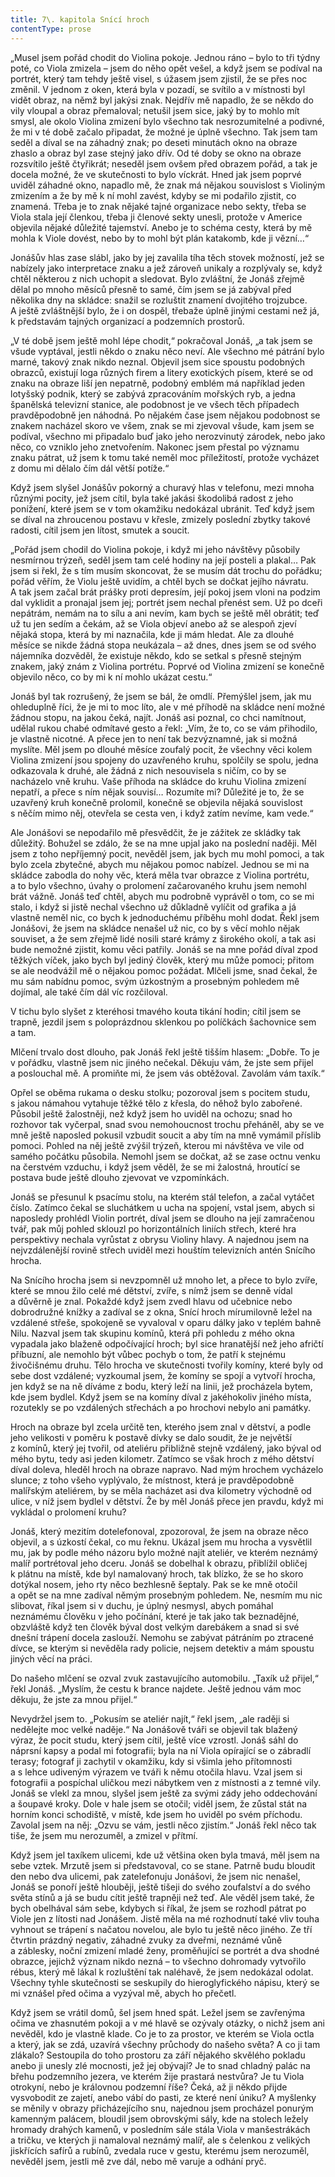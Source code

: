```yaml
---
title: 7\. kapitola Snící hroch
contentType: prose
---
```


<section>

„Musel jsem pořád chodit do Violina pokoje. Jednou ráno – bylo to tři týdny poté, co Viola zmizela – jsem do něho opět vešel, a když jsem se podíval na portrét, který tam tehdy ještě visel, s úžasem jsem zjistil, že se přes noc změnil. V jednom z oken, která byla v pozadí, se svítilo a v místnosti byl vidět obraz, na němž byl jakýsi znak. Nejdřív mě napadlo, že se někdo do vily vloupal a obraz přemaloval; netušil jsem sice, jaký by to mohlo mít smysl, ale okolo Violina zmizení bylo všechno tak nesrozumitelné a podivné, že mi v té době začalo připadat, že možné je úplně všechno. Tak jsem tam seděl a díval se na záhadný znak; po deseti minutách okno na obraze zhaslo a obraz byl zase stejný jako dřív. Od té doby se okno na obraze rozsvítilo ještě čtyřikrát; neseděl jsem ovšem před obrazem pořád, a tak je docela možné, že ve skutečnosti to bylo víckrát. Hned jak jsem poprvé uviděl záhadné okno, napadlo mě, že znak má nějakou souvislost s Violiným zmizením a že by mě k ní mohl zavést, kdyby se mi podařilo zjistit, co znamená. Třeba je to znak nějaké tajné organizace nebo sekty, třeba se Viola stala její členkou, třeba ji členové sekty unesli, protože v Americe objevila nějaké důležité tajemství. Anebo je to schéma cesty, která by mě mohla k Viole dovést, nebo by to mohl být plán katakomb, kde ji vězní…“

Jonášův hlas zase slábl, jako by jej zavalila tíha těch stovek možností, jež se nabízely jako interpretace znaku a jež zároveň unikaly a rozplývaly se, když chtěl některou z nich uchopit a sledovat. Bylo zvláštní, že Jonáš zřejmě dělal po mnoho měsíců přesně to samé, čím jsem se já zabýval před několika dny na skládce: snažil se rozluštit znamení dvojitého trojzubce. A ještě zvláštnější bylo, že i on dospěl, třebaže úplně jinými cestami než já, k představám tajných organizací a podzemních prostorů.

„V té době jsem ještě mohl lépe chodit,“ pokračoval Jonáš, „a tak jsem se všude vyptával, jestli někdo o znaku něco neví. Ale všechno mé pátrání bylo marné, takový znak nikdo neznal. Objevil jsem sice spoustu podobných obrazců, existují loga různých firem a litery exotických písem, které se od znaku na obraze liší jen nepatrně, podobný emblém má například jeden lotyšský podnik, který se zabývá zpracováním mořských ryb, a jedna španělská televizní stanice, ale podobnost je ve všech těch případech pravděpodobně jen náhodná. Po nějakém čase jsem nějakou podobnost se znakem nacházel skoro ve všem, znak se mi zjevoval všude, kam jsem se podíval, všechno mi připadalo buď jako jeho nerozvinutý zárodek, nebo jako něco, co vzniklo jeho znetvořením. Nakonec jsem přestal po významu znaku pátrat, už jsem k tomu také neměl moc příležitostí, protože vycházet z domu mi dělalo čím dál větší potíže.“

Když jsem slyšel Jonášův pokorný a churavý hlas v telefonu, mezi mnoha různými pocity, jež jsem cítil, byla také jakási škodolibá radost z jeho ponížení, které jsem se v tom okamžiku nedokázal ubránit. Teď když jsem se díval na zhroucenou postavu v křesle, zmizely poslední zbytky takové radosti, cítil jsem jen lítost, smutek a soucit.

„Pořád jsem chodil do Violina pokoje, i když mi jeho návštěvy působily nesmírnou trýzeň, seděl jsem tam celé hodiny na její posteli a plakal… Pak jsem si řekl, že s tím musím skoncovat, že se musím dát trochu do pořádku; pořád věřím, že Violu ještě uvidím, a chtěl bych se dočkat jejího návratu. A tak jsem začal brát prášky proti depresím, její pokoj jsem vloni na podzim dal vyklidit a pronajal jsem jej; portrét jsem nechal přenést sem. Už po dceři nepátrám, nemám na to sílu a ani nevím, kam bych se ještě měl obrátit; teď už tu jen sedím a čekám, až se Viola objeví anebo až se alespoň zjeví nějaká stopa, která by mi naznačila, kde ji mám hledat. Ale za dlouhé měsíce se nikde žádná stopa neukázala – až dnes, dnes jsem se od svého nájemníka dozvěděl, že existuje někdo, kdo se setkal s přesně stejným znakem, jaký znám z Violina portrétu. Poprvé od Violina zmizení se konečně objevilo něco, co by mi k ní mohlo ukázat cestu.“

Jonáš byl tak rozrušený, že jsem se bál, že omdlí. Přemýšlel jsem, jak mu ohleduplně říci, že je mi to moc líto, ale v mé příhodě na skládce není možné žádnou stopu, na jakou čeká, najít. Jonáš asi poznal, co chci namítnout, udělal rukou chabé odmítavé gesto a řekl: „Vím, že to, co se vám přihodilo, je vlastně nicotné. A přece jen to není tak bezvýznamné, jak si možná myslíte. Měl jsem po dlouhé měsíce zoufalý pocit, že všechny věci kolem Violina zmizení jsou spojeny do uzavřeného kruhu, spolčily se spolu, jedna odkazovala k druhé, ale žádná z nich nesouvisela s ničím, co by se nacházelo vně kruhu. Vaše příhoda na skládce do kruhu Violina zmizení nepatří, a přece s ním nějak souvisí… Rozumíte mi? Důležité je to, že se uzavřený kruh konečně prolomil, konečně se objevila nějaká souvislost s něčím mimo něj, otevřela se cesta ven, i když zatím nevíme, kam vede.“

Ale Jonášovi se nepodařilo mě přesvědčit, že je zážitek ze skládky tak důležitý. Bohužel se zdálo, že se na mne upjal jako na poslední naději. Měl jsem z toho nepříjemný pocit, nevěděl jsem, jak bych mu mohl pomoci, a tak bylo zcela zbytečné, abych mu nějakou pomoc nabízel. Jednou se mi na skládce zabodla do nohy věc, která měla tvar obrazce z Violina portrétu, a to bylo všechno, úvahy o prolomení začarovaného kruhu jsem nemohl brát vážně. Jonáš teď chtěl, abych mu podrobně vyprávěl o tom, co se mi stalo, i když si jistě nechal všechno už důkladně vylíčit od grafika a já vlastně neměl nic, co bych k jednoduchému příběhu mohl dodat. Řekl jsem Jonášovi, že jsem na skládce nenašel už nic, co by s věcí mohlo nějak souviset, a že sem zřejmě lidé nosili staré krámy z širokého okolí, a tak asi bude nemožné zjistit, komu věci patřily. Jonáš se na mne pořád díval zpod těžkých víček, jako bych byl jediný člověk, který mu může pomoci; přitom se ale neodvážil mě o nějakou pomoc požádat. Mlčeli jsme, snad čekal, že mu sám nabídnu pomoc, svým úzkostným a prosebným pohledem mě dojímal, ale také čím dál víc rozčiloval.

V tichu bylo slyšet z kteréhosi tmavého kouta tikání hodin; cítil jsem se trapně, jezdil jsem s poloprázdnou sklenkou po políčkách šachovnice sem a tam.

Mlčení trvalo dost dlouho, pak Jonáš řekl ještě tišším hlasem: „Dobře. To je v pořádku, vlastně jsem nic jiného nečekal. Děkuju vám, že jste sem přijel a poslouchal mě. A promiňte mi, že jsem vás obtěžoval. Zavolám vám taxík.“

Opřel se oběma rukama o desku stolku; pozoroval jsem s pocitem studu, s jakou námahou vytahuje těžké tělo z křesla, do něhož bylo zabořené. Působil ještě žalostněji, než když jsem ho uviděl na ochozu; snad ho rozhovor tak vyčerpal, snad svou nemohoucnost trochu přeháněl, aby se ve mně ještě naposled pokusil vzbudit soucit a aby tím na mně vymámil příslib pomoci. Pohled na něj ještě zvýšil trýzeň, kterou mi návštěva ve vile od samého počátku působila. Nemohl jsem se dočkat, až se zase octnu venku na čerstvém vzduchu, i když jsem věděl, že se mi žalostná, hroutící se postava bude ještě dlouho zjevovat ve vzpomínkách.

Jonáš se přesunul k psacímu stolu, na kterém stál telefon, a začal vytáčet číslo. Zatímco čekal se sluchátkem u ucha na spojení, vstal jsem, abych si naposledy prohlédl Violin portrét, díval jsem se dlouho na její zamračenou tvář, pak můj pohled sklouzl po horizontálních liniích střech, které hra perspektivy nechala vyrůstat z obrysu Violiny hlavy. A najednou jsem na nejvzdálenější rovině střech uviděl mezi houštím televizních antén Snícího hrocha.

Na Snícího hrocha jsem si nevzpomněl už mnoho let, a přece to bylo zvíře, které se mnou žilo celé mé dětství, zvíře, s nímž jsem se denně vídal a důvěrně je znal. Pokaždé když jsem zvedl hlavu od učebnice nebo dobrodružné knížky a zadíval se z okna, Snící hroch mírumilovně ležel na vzdálené střeše, spokojeně se vyvaloval v oparu dálky jako v teplém bahně Nilu. Nazval jsem tak skupinu komínů, která při pohledu z mého okna vypadala jako blaženě odpočívající hroch; byl sice hranatější než jeho afričtí příbuzní, ale nemohlo být vůbec pochyb o tom, že patří k stejnému živočišnému druhu. Tělo hrocha ve skutečnosti tvořily komíny, které byly od sebe dost vzdálené; vyzkoumal jsem, že komíny se spojí a vytvoří hrocha, jen když se na ně díváme z bodu, který leží na linii, jež procházela bytem, kde jsem bydlel. Když jsem se na komíny díval z jakéhokoliv jiného místa, rozutekly se po vzdálených střechách a po hrochovi nebylo ani památky.

Hroch na obraze byl zcela určitě ten, kterého jsem znal v dětství, a podle jeho velikosti v poměru k postavě dívky se dalo soudit, že je největší z komínů, který jej tvořil, od ateliéru přibližně stejně vzdálený, jako býval od mého bytu, tedy asi jeden kilometr. Zatímco se však hroch z mého dětství díval doleva, hleděl hroch na obraze napravo. Nad mým hrochem vycházelo slunce; z toho všeho vyplývalo, že místnost, která je pravděpodobně malířským ateliérem, by se měla nacházet asi dva kilometry východně od ulice, v níž jsem bydlel v dětství. Že by měl Jonáš přece jen pravdu, když mi vykládal o prolomení kruhu?

Jonáš, který mezitím dotelefonoval, zpozoroval, že jsem na obraze něco objevil, a s úzkostí čekal, co mu řeknu. Ukázal jsem mu hrocha a vysvětlil mu, jak by podle mého názoru bylo možné najít ateliér, ve kterém neznámý malíř portrétoval jeho dceru. Jonáš se dobelhal k obrazu, přiblížil obličej k plátnu na místě, kde byl namalovaný hroch, tak blízko, že se ho skoro dotýkal nosem, jeho rty něco bezhlesně šeptaly. Pak se ke mně otočil a opět se na mne zadíval němým prosebným pohledem. Ne, nesmím mu nic slibovat, říkal jsem si v duchu, je úplný nesmysl, abych pomáhal neznámému člověku v jeho počínání, které je tak jako tak beznadějné, obzvláště když ten člověk býval dost velkým darebákem a snad si své dnešní trápení docela zaslouží. Nemohu se zabývat pátráním po ztracené dívce, se kterým si nevěděla rady policie, nejsem detektiv a mám spoustu jiných věcí na práci.

Do našeho mlčení se ozval zvuk zastavujícího automobilu. „Taxík už přijel,“ řekl Jonáš. „Myslím, že cestu k brance najdete. Ještě jednou vám moc děkuju, že jste za mnou přijel.“

Nevydržel jsem to. „Pokusím se ateliér najít,“ řekl jsem, „ale raději si nedělejte moc velké naděje.“ Na Jonášově tváři se objevil tak blažený výraz, že pocit studu, který jsem cítil, ještě více vzrostl. Jonáš sáhl do náprsní kapsy a podal mi fotografii; byla na ní Viola opírající se o zábradlí terasy; fotograf ji zachytil v okamžiku, kdy si všimla jeho přítomnosti a s lehce udiveným výrazem ve tváři k němu otočila hlavu. Vzal jsem si fotografii a pospíchal uličkou mezi nábytkem ven z místnosti a z temné vily. Jonáš se vlekl za mnou, slyšel jsem ještě za svými zády jeho oddechování a šoupavé kroky. Dole v hale jsem se otočil; viděl jsem, že zůstal stát na horním konci schodiště, v místě, kde jsem ho uviděl po svém příchodu. Zavolal jsem na něj: „Ozvu se vám, jestli něco zjistím.“ Jonáš řekl něco tak tiše, že jsem mu nerozuměl, a zmizel v přítmí.

Když jsem jel taxíkem ulicemi, kde už většina oken byla tmavá, měl jsem na sebe vztek. Mrzutě jsem si představoval, co se stane. Patrně budu bloudit den nebo dva ulicemi, pak zatelefonuju Jonášovi, že jsem nic nenašel, Jonáš se ponoří ještě hlouběji, ještě tišeji do svého zoufalství a do svého světa stínů a já se budu cítit ještě trapněji než teď. Ale věděl jsem také, že bych obelhával sám sebe, kdybych si říkal, že jsem se rozhodl pátrat po Viole jen z lítosti nad Jonášem. Jistě měla na mé rozhodnutí také vliv touha vyhnout se trápení s načatou novelou, ale bylo tu ještě něco jiného. Ze tří čtvrtin prázdný negativ, záhadné zvuky za dveřmi, neznámé vůně a záblesky, noční zmizení mladé ženy, proměňující se portrét a dva shodné obrazce, jejichž význam nikdo nezná – to všechno dohromady vytvořilo rébus, který mě lákal k rozluštění tak naléhavě, že jsem nedokázal odolat. Všechny tyhle skutečnosti se seskupily do hieroglyfického nápisu, který se mi vznášel před očima a vyzýval mě, abych ho přečetl.

Když jsem se vrátil domů, šel jsem hned spát. Ležel jsem se zavřenýma očima ve zhasnutém pokoji a v mé hlavě se ozývaly otázky, o nichž jsem ani nevěděl, kdo je vlastně klade. Co je to za prostor, ve kterém se Viola octla a který, jak se zdá, uzavírá všechny průchody do našeho světa? A co ji tam zlákalo? Sestoupila do toho prostoru za září nějakého skvělého pokladu anebo ji unesly zlé mocnosti, jež jej obývají? Je to snad chladný palác na břehu podzemního jezera, ve kterém žije prastará nestvůra? Je tu Viola otrokyní, nebo je královnou podzemní říše? Čeká, až ji někdo přijde vysvobodit ze zajetí, anebo vábí do pasti, ze které není úniku? A myšlenky se měnily v obrazy přicházejícího snu, najednou jsem procházel ponurým kamenným palácem, bloudil jsem obrovskými sály, kde na stolech ležely hromady drahých kamenů, v posledním sále stála Viola v manšestrákách a tričku, ve kterých ji namaloval neznámý malíř, ale s čelenkou z velikých jiskřících safírů a rubínů, zvedala ruce v gestu, kterému jsem nerozuměl, nevěděl jsem, jestli mě zve dál, nebo mě varuje a odhání pryč.

</section>

